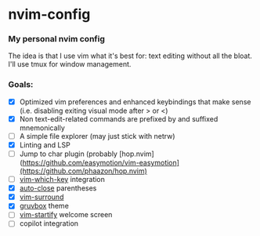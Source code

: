 # nvim-config
### My personal nvim config

The idea is that I use vim what it's best for: text editing without all the bloat. I'll use tmux for window management.

### Goals:
- [x] Optimized vim preferences and enhanced keybindings that make sense (i.e. disabling exiting visual mode after > or <)
- [x] Non text-edit-related commands are prefixed by <super> and suffixed mnemonically
- [ ] A simple file explorer (may just stick with netrw)
- [x] Linting and LSP
- [ ] Jump to char plugin (probably [hop.nvim](https://github.com/easymotion/vim-easymotion](https://github.com/phaazon/hop.nvim)
- [ ] [vim-which-key](https://github.com/liuchengxu/vim-which-key) integration
- [x] [auto-close](https://github.com/jiangmiao/auto-pairs) parentheses
- [x] [vim-surround](https://github.com/tpope/vim-surround)
- [x] [gruvbox](https://github.com/ellisonleao/gruvbox.nvim) theme
- [ ] [vim-startify](https://github.com/mhinz/vim-startify) welcome screen
- [ ] copilot integration
